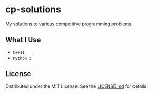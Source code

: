 # cp-solutions

My solutions to various competitive programming problems.

## What I Use

- `C++11`
- `Python 3`

## License

Distributed under the MIT License. See the [LICENSE.md](LICENSE.md) for details.
